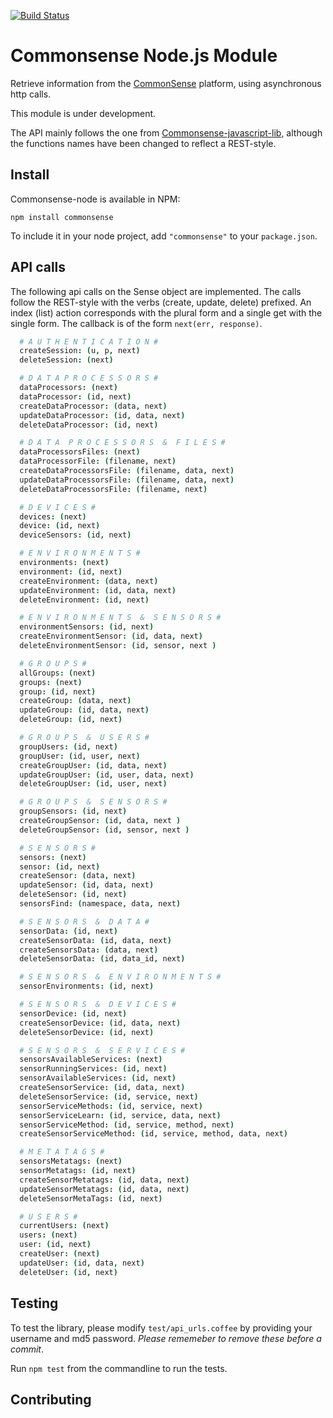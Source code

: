 [![Build Status](https://travis-ci.org/senseobservationsystems/commonsense-nodejs-module.png?branch=master)](https://travis-ci.org/https://travis-ci.org/senseobservationsystems/commonsense-nodejs-module)

# Commonsense Node.js Module

Retrieve information from the [CommonSense](http://www.sense-os.nl/commonsense) platform, using asynchronous http calls.

This module is under development.

The API mainly follows the one from [Commonsense-javascript-lib](https://github.com/senseobservationsystems/commonsense-javascript-lib), although the functions names have been changed to reflect a REST-style.

## Install

Commonsense-node is available in NPM:

`npm install commonsense`

To include it in your node project, add `"commonsense"` to your `package.json`.

## API calls

The following api calls on the Sense object are implemented.
The calls follow the REST-style with the verbs (create, update, delete) prefixed.
An index (list) action corresponds with the plural form and a single get with the single form.
The callback is of the form `next(err, response)`.

```coffeescript
  # A U T H E N T I C A T I O N #
  createSession: (u, p, next)
  deleteSession: (next)

  # D A T A P R O C E S S O R S #
  dataProcessors: (next)
  dataProcessor: (id, next)
  createDataProcessor: (data, next)
  updateDataProcessor: (id, data, next)
  deleteDataProcessor: (id, next)

  # D A T A  P R O C E S S O R S  &  F I L E S #
  dataProcessorsFiles: (next)
  dataProcessorFile: (filename, next)
  createDataProcessorsFile: (filename, data, next)
  updateDataProcessorsFile: (filename, data, next)
  deleteDataProcessorsFile: (filename, next)

  # D E V I C E S #
  devices: (next)
  device: (id, next)
  deviceSensors: (id, next)

  # E N V I R O N M E N T S #
  environments: (next)
  environment: (id, next)
  createEnvironment: (data, next)
  updateEnvironment: (id, data, next)
  deleteEnvironment: (id, next)

  # E N V I R O N M E N T S  &  S E N S O R S #
  environmentSensors: (id, next)
  createEnvironmentSensor: (id, data, next)
  deleteEnvironmentSensor: (id, sensor, next )

  # G R O U P S #
  allGroups: (next)
  groups: (next)
  group: (id, next)
  createGroup: (data, next)
  updateGroup: (id, data, next)
  deleteGroup: (id, next)

  # G R O U P S  &  U S E R S #
  groupUsers: (id, next)
  groupUser: (id, user, next)
  createGroupUser: (id, data, next)
  updateGroupUser: (id, user, data, next)
  deleteGroupUser: (id, user, next)

  # G R O U P S  &  S E N S O R S #
  groupSensors: (id, next)
  createGroupSensor: (id, data, next )
  deleteGroupSensor: (id, sensor, next )

  # S E N S O R S #
  sensors: (next)
  sensor: (id, next)
  createSensor: (data, next)
  updateSensor: (id, data, next)
  deleteSensor: (id, next)
  sensorsFind: (namespace, data, next)

  # S E N S O R S  &  D A T A #
  sensorData: (id, next)
  createSensorData: (id, data, next)
  createSensorsData: (data, next)
  deleteSensorData: (id, data_id, next)

  # S E N S O R S  &  E N V I R O N M E N T S #
  sensorEnvironments: (id, next)

  # S E N S O R S  &  D E V I C E S #
  sensorDevice: (id, next)
  createSensorDevice: (id, data, next)
  deleteSensorDevice: (id, next)

  # S E N S O R S  &  S E R V I C E S #
  sensorsAvailableServices: (next)
  sensorRunningServices: (id, next)
  sensorAvailableServices: (id, next)
  createSensorService: (id, data, next)
  deleteSensorService: (id, service, next)
  sensorServiceMethods: (id, service, next)
  sensorServiceLearn: (id, service, data, next)
  sensorServiceMethod: (id, service, method, next)
  createSensorServiceMethod: (id, service, method, data, next)

  # M E T A T A G S #
  sensorsMetatags: (next)
  sensorMetatags: (id, next)
  createSensorMetatags: (id, data, next)
  updateSensorMetatags: (id, data, next)
  deleteSensorMetaTags: (id, next)

  # U S E R S #
  currentUsers: (next)
  users: (next)
  user: (id, next)
  createUser: (next)
  updateUser: (id, data, next)
  deleteUser: (id, next)
```

## Testing

To test the library, please modify `test/api_urls.coffee` by providing your username and md5 password. *Please rememeber to remove these before a commit*.

Run `npm test` from the commandline to run the tests.

## Contributing
